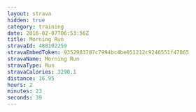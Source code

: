 ```yaml
---
layout: strava
hidden: true
category: training
date: 2016-02-07T06:53:56Z
title: Morning Run
stravaId: 488102259
stravaEmbedToken: 9352983787c7994bc4be051212c9246551f47865
stravaName: Morning Run
stravaType: Run
stravaCalories: 3290.1
distance: 16.95
hours: 2
minutes: 23
seconds: 39
---
```

